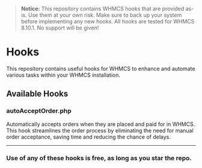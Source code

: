 > **Notice:** This repository contains WHMCS hooks that are provided as-is. Use them at your own risk. Make sure to back up your system before implementing any new hooks. All hooks are tested for WHMCS 8.10.1. No support will be given!

# Hooks

This repository contains useful hooks for WHMCS to enhance and automate various tasks within your WHMCS installation.

## Available Hooks

### autoAcceptOrder.php

Automatically accepts orders when they are placed and paid for in WHMCS. This hook streamlines the order process by eliminating the need for manual order acceptance, saving time and reducing the chance of delays.

---

### Use of any of these hooks is free, as long as you star the repo.
